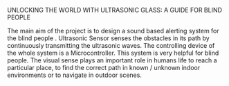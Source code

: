 UNLOCKING THE WORLD WITH ULTRASONIC GLASS: A GUIDE FOR BLIND PEOPLE

The main aim of the project is to design a sound based alerting system for the blind people . 
Ultrasonic Sensor senses the obstacles in its path by continuously transmitting the ultrasonic waves. 
 The controlling device of the whole system is a Microcontroller. 
This system is very helpful for blind people. 
The visual sense plays an important role in humans life to reach a particular place, to find the correct path in known / unknown indoor environments or to navigate in outdoor scenes.
